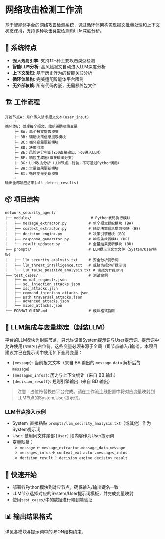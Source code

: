 # 网络攻击检测工作流

基于智能体平台的网络攻击检测系统，通过循环体架构实现报文批量处理和上下文状态保持，支持多种攻击类型检测和LLM深度分析。

## 🎯 系统特点

- **强大规则引擎**: 支持12+种主要攻击类型检测
- **智能LLM分析**: 高风险报文自动进入LLM深度分析
- **上下文感知**: 基于历史行为的智能关联分析
- **循环体架构**: 完美适配智能体平台限制
- **无外部依赖**: 所有代码内嵌，无需额外包文件

## 🏗️ 工作流程
```
开始节点A: 用户传入请求报文文本(user_input)
    ↓
循环体B: 处理每个报文，维护辅助决策变量
    ├─ BA: 单个报文提取模块
    ├─ BB: 辅助决策信息提取模块  
    ├─ BC: 循环变量更新模块
    ├─ BD: 决策引擎
    ├─ BE: 风险评分判断(≤50直接输出，>50进入LLM)
    ├─ BF: 响应生成器(直接输出分支)
    ├─ BG: LLM攻击分析（LLM节点，封装，不可通过Python调用）
    ├─ BH: 全量结果更新模块
    └─ BI: 循环变量更新模块
    ↓
输出全部响应结果(all_detect_results)
```

## 📦 项目结构
```
network_security_agent/
├── modules/                           # Python代码执行模块
│   ├── message_extractor.py          # 单个报文提取模块 (BA)
│   ├── context_extractor.py          # 辅助决策信息提取模块 (BB)
│   ├── decision_engine.py            # 决策引擎模块 (BD)
│   ├── response_generator.py         # 响应生成器模块 (BF)
│   └── result_updater.py             # 全量结果更新模块 (BH)
├── prompts/                          # LLM提示词文本文件（System/User模板）
│   ├── llm_security_analysis.txt     # 安全分析提示词
│   ├── llm_threat_intelligence.txt   # 威胁情报分析提示词
│   └── llm_false_positive_analysis.txt # 误报分析提示词
├── test_cases/                       # 测试案例
│   ├── normal_requests.json
│   ├── sql_injection_attacks.json
│   ├── xss_attacks.json
│   ├── command_injection_attacks.json
│   ├── path_traversal_attacks.json
│   ├── advanced_attacks.json
│   └── mixed_attacks.json
└── FORMAT_GUIDE.md                   # 模块格式指南
```

## 🤖 LLM集成与变量绑定（封装LLM）

平台的LLM模块为封装节点，只允许设置System提示词与User提示词。提示词中允许使用`{变量名}`占位符，这些变量必须来源于全局（即节点输入/输出）。本项目建议并已在提示词中使用如下全局变量：

- `{message}`: 当前报文文本（来自 BA 输出的 `message_data` 解析后的`message`）
- `{messages_infos}`: 历史与上下文统计（来自 BB 输出）
- `{decision_result}`: 规则引擎输出（来自 BD 输出）

> 注意：占位符替换由平台完成。请在工作流连线配置中将对应变量映射到LLM节点的System/User提示词。

### LLM节点接入示例
- System: 直接粘贴 `prompts/llm_security_analysis.txt`（或其他）作为System提示词
- User: 使用同文件尾部 `[User]` 段内容作为User提示词
- 变量映射：
  - `message` ← `message_extractor.message_data.message`
  - `messages_infos` ← `context_extractor.messages_infos`
  - `decision_result` ← `decision_engine.decision_result`

## 🚀 快速开始
- 部署各Python模块到对应节点，确保输入/输出键名一致
- LLM节点选择对应的System/User提示词模板，并完成变量映射
- 使用`test_cases/`中的数据进行端到端验证

## 📊 输出结果格式
详见各模块与提示词中的JSON结构约束。